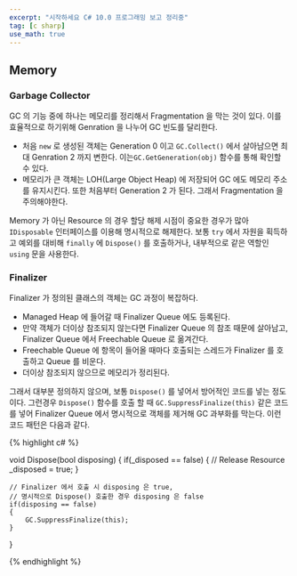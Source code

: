 ```yaml
---
excerpt: "시작하세요 C# 10.0 프로그래밍 보고 정리중"
tag: [c sharp]
use_math: true
---
```


## Memory

### Garbage Collector

GC 의 기능 중에 하나는 메모리를 정리해서 Fragmentation 을 막는 것이 있다. 이를 효율적으로 하기위해 Genration 을 나누어 GC 빈도를 달리한다.
+ 처음 ```new``` 로 생성된 객체는 Generation 0 이고 ```GC.Collect()``` 에서 살아남으면 최대 Genration 2 까지 변한다. 이는```GC.GetGeneration(obj)``` 함수를 통해 확인할 수 있다.
+ 메모리가 큰 객체는 LOH(Large Object Heap) 에 저장되어 GC 에도 메모리 주소를 유지시킨다. 또한 처음부터 Generation 2 가 된다. 그래서 Fragmentation 을 주의해야한다.

Memory 가 아닌 Resource 의 경우 할당 해제 시점이 중요한 경우가 많아 ```IDisposable``` 인터페이스를 이용해 명시적으로 해제한다. 보통 ```try``` 에서 자원을 획득하고 예외를 대비해 ```finally``` 에 ```Dispose()``` 를 호출하거나, 내부적으로 같은 역할인 ```using``` 문을 사용한다.

### Finalizer

Finalizer 가 정의된 클래스의 객체는 GC 과정이 복잡하다.
+ Managed Heap 에 들어갈 때 Finalizer Queue 에도 등록된다.
+ 만약 객체가 더이상 참조되지 않는다면 Finalizer Queue 의 참조 때문에 살아남고, Finalizer Queue 에서 Freechable Queue 로 옮겨간다. 
+ Freechable Queue 에 항목이 들어올 때마다 호출되는 스레드가 Finalizer 를 호출하고 Queue 를 비운다. 
+ 더이상 참조되지 않으므로 메모리가 정리된다.

그래서 대부분 정의하지 않으며, 보통 ```Dispose()``` 를 넣어서 방어적인 코드를 넣는 정도이다. 그런경우 ```Dispose()``` 함수를 호출 할 때 ```GC.SuppressFinalize(this)``` 같은 코드를 넣어 Finalizer Queue 에서 명시적으로 객체를 제거해 GC 과부화를 막는다. 이런 코드 패턴은 다음과 같다.

{% highlight c# %}

void Dispose(bool disposing)
{
    if(_disposed == false) 
    {
        // Release Resource
        _disposed = true;
    }

    // Finalizer 에서 호출 시 disposing 은 true, 
    // 명시적으로 Dispose() 호출한 경우 disposing 은 false
    if(disposing == false)
    {
        GC.SuppressFinalize(this);
    }
}

{% endhighlight %}

